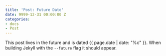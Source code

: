 ```yaml
---
title: 'Post: Future Date'
date: 9999-12-31 00:00:00 Z
categories:
- docs
- Post
---
```


This post lives in the future and is dated {{ page.date | date: "%c" }}. When building Jekyll with the `--future` flag it should appear.